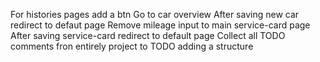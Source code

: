 For histories pages add a btn Go to car overview
    After saving new car redirect to defaut page
    Remove mileage input to main service-card page
    After saving service-card redirect to default page
    Collect all TODO comments fron entirely project to TODO adding a structure